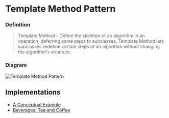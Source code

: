 # Template Method Pattern
### Definition
> Template Method - Define the skeleton of an algorithm in an operation, deferring some steps to subclasses. Template Method lets subclasses redefine certain steps of an algorithm without changing the algorithm's structure.

### Diagram
![Template Method Pattern](https://user-images.githubusercontent.com/30439829/151216072-c64c656a-8023-4a3c-966f-cfcf6788a8e6.png)

## Implementations
- [A Conceptual Example](https://github.com/JoseAndresHV/design-patterns/tree/master/TemplateMethod/ConceptualTemplate)
- [Beverages: Tea and Coffee](https://github.com/JoseAndresHV/design-patterns/tree/master/TemplateMethod/BeverageTestDrive)
